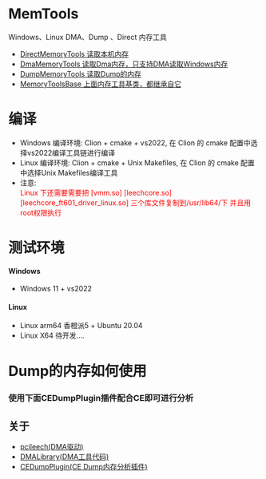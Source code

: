 # MemTools
Windows、Linux DMA、Dump 、Direct 内存工具
- [DirectMemoryTools 读取本机内存](DirectMemoryTools.cpp)
- [DmaMemoryTools 读取Dma内存，只支持DMA读取Windows内存](DmaMemoryTools.cpp)
- [DumpMemoryTools 读取Dump的内存](DumpMemoryTools.cpp)
- [MemoryToolsBase 上面内存工具基类，都继承自它](MemoryToolsBase.cpp)

# 编译
- Windows
编译环境: Clion + cmake + vs2022, 在 Clion 的 cmake 配置中选择vs2022编译工具链进行编译
- Linux
编译环境: Clion + cmake + Unix Makefiles, 在 Clion 的 cmake 配置中选择Unix Makefiles编译工具
- 注意:
<br/><span style="color:red">Linux 下还需要需要把 [vmm.so] [leechcore.so] [leechcore_ft601_driver_linux.so] 三个库文件复制到/usr/lib64/下
并且用root权限执行<span/>
# 测试环境
#### Windows
- Windows 11 + vs2022
#### Linux
- Linux arm64 香橙派5 + Ubuntu 20.04
- Linux X64 待开发....
# Dump的内存如何使用
### 使用下面CEDumpPlugin插件配合CE即可进行分析

## 关于
* [pcileech(DMA驱动)](https://github.com/ufrisk/pcileech.git)
* [DMALibrary(DMA工具代码)](https://github.com/Metick/DMALibrary)
* [CEDumpPlugin(CE Dump内存分析插件)](https://github.com/bbgsm/CEDumpPlugin)